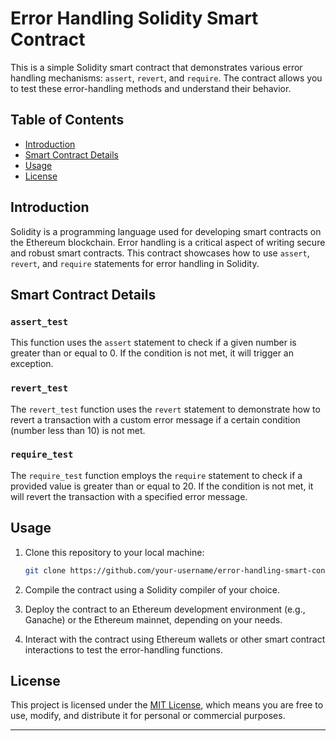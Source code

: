 # Error Handling Solidity Smart Contract

This is a simple Solidity smart contract that demonstrates various error handling mechanisms: `assert`, `revert`, and `require`. The contract allows you to test these error-handling methods and understand their behavior.

## Table of Contents

- [Introduction](#introduction)
- [Smart Contract Details](#smart-contract-details)
- [Usage](#usage)
- [License](#license)

## Introduction

Solidity is a programming language used for developing smart contracts on the Ethereum blockchain. Error handling is a critical aspect of writing secure and robust smart contracts. This contract showcases how to use `assert`, `revert`, and `require` statements for error handling in Solidity.

## Smart Contract Details

### `assert_test`

This function uses the `assert` statement to check if a given number is greater than or equal to 0. If the condition is not met, it will trigger an exception.

### `revert_test`

The `revert_test` function uses the `revert` statement to demonstrate how to revert a transaction with a custom error message if a certain condition (number less than 10) is not met.

### `require_test`

The `require_test` function employs the `require` statement to check if a provided value is greater than or equal to 20. If the condition is not met, it will revert the transaction with a specified error message.

## Usage

1. Clone this repository to your local machine:

   ```bash
   git clone https://github.com/your-username/error-handling-smart-contract.git
   ```

2. Compile the contract using a Solidity compiler of your choice.

3. Deploy the contract to an Ethereum development environment (e.g., Ganache) or the Ethereum mainnet, depending on your needs.

4. Interact with the contract using Ethereum wallets or other smart contract interactions to test the error-handling functions.

## License

This project is licensed under the [MIT License](LICENSE), which means you are free to use, modify, and distribute it for personal or commercial purposes.

---
